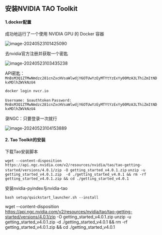 ## 安装NVIDIA TAO Toolkit 

#### 1.docker配置

成功地运行了一个使用 NVIDIA GPU 的 Docker 容器

![image-20240523101425090](/home/longyue/.config/Typora/typora-user-images/image-20240523101425090.png)

去nvidia官方注册并获取一个密匙

![image-20240523103435238](/home/longyue/.config/Typora/typora-user-images/image-20240523103435238.png)

API密匙：`MnBsM3Q1ZTMwNmdzc281cnZxcHVsaWlwdjY6OTUwYzEyMTYtYzExYy00MzA3LThiZmItNDkxMDlhZWVkNzU4`

`docker login nvcr.io`

`Username: $oauthtoken`
`Password: MnBsM3Q1ZTMwNmdzc281cnZxcHVsaWlwdjY6OTUwYzEyMTYtYzExYy00MzA3LThiZmItNDkxMDlhZWVkNzU4`

录NGC：只要登录一次就行

![image-20240523104153889](/home/longyue/.config/Typora/typora-user-images/image-20240523104153889.png)

#### 2. Tao Toolkit的安装

下载Tao安装脚本

`wget --content-disposition https://api.ngc.nvidia.com/v2/resources/nvidia/tao/tao-getting-started/versions/4.0.1/zip -O getting_started_v4.0.1.zip`
`unzip -u getting_started_v4.0.1.zip  -d ./getting_started_v4.0.1 && rm -rf getting_started_v4.0.1.zip && cd ./getting_started_v4.0.1`

安装nvidia-pyindex与nvidia-tao

`bash setup/quickstart_launcher.sh --install`

wget --content-disposition https://api.ngc.nvidia.com/v2/resources/nvidia/tao/tao-getting-started/versions/4.0.1/zip -O getting_started_v4.0.1.zip
unzip -u getting_started_v4.0.1.zip  -d ./getting_started_v4.0.1 && rm -rf getting_started_v4.0.1.zip && cd ./getting_started_v4.0.1

